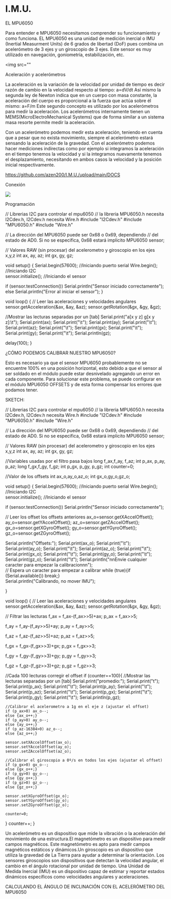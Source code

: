 # I.M.U.

EL MPU6050



Para entender e MPU6050 necesitamos comprender su funcionamiento y como funciona. EL MPU6050 es una unidad de medición inercial o IMU (Inertial Measurment Units) de 6 grados de libertad (DoF) pues combina un acelerómetro de 3 ejes y un giroscopio de 3 ejes. Este sensor es muy utilizado en navegación, goniometría, estabilización, etc.

<img src=""

Aceleración y acelerómetros

La aceleración es la variación de la velocidad por unidad de tiempo es decir razón de cambio en la velocidad respecto al tiempo:
a=dV/dt
Así mismo la segunda ley de Newton indica que en un cuerpo con masa constante, la aceleración del cuerpo es proporcional a la fuerza que actúa sobre él mismo:
a=F/m 
Este segundo concepto es utilizado por los acelerómetros para medir la aceleración.	Los acelerómetros internamente tienen un MEMS(MicroElectroMechanical Systems) que de forma similar a un sistema masa resorte permite medir la aceleración. 

Con un acelerómetro podemos medir esta aceleración, teniendo en cuenta que a pesar que no exista movimiento, siempre el acelerómetro estará sensando la aceleración de la gravedad.
Con el acelerómetro podemos hacer mediciones indirectas como por ejemplo si integramos la aceleración en el tiempo tenemos la velocidad y si la integramos nuevamente tenemos el desplazamiento, necesitando en ambos casos la velocidad y la posición inicial respectivamente.

https://github.com/azen200/I.M.U./upload/main/DOCS

Conexión 

<img src="https://raw.githubusercontent.com/azen200/I.M.U./main/DOCS/Conexiones%20MPU6050.jpg?token=GHSAT0AAAAAACIR6Y6O7NJMHH2VOPUGMHZSZJ4HBIA">

 
Programación 

// Librerias I2C para controlar el mpu6050
// la libreria MPU6050.h necesita I2Cdev.h, I2Cdev.h necesita Wire.h
#include "I2Cdev.h"
#include "MPU6050.h"
#include "Wire.h"

// La dirección del MPU6050 puede ser 0x68 o 0x69, dependiendo 
// del estado de AD0. Si no se especifica, 0x68 estará implicito
MPU6050 sensor;

// Valores RAW (sin procesar) del acelerometro y giroscopio en los ejes x,y,z
int ax, ay, az;
int gx, gy, gz;

void setup() {
  Serial.begin(57600);    //Iniciando puerto serial
  Wire.begin();           //Iniciando I2C  
  sensor.initialize();    //Iniciando el sensor

  if (sensor.testConnection()) Serial.println("Sensor iniciado correctamente");
  else Serial.println("Error al iniciar el sensor");
}

void loop() {
  // Leer las aceleraciones y velocidades angulares
  sensor.getAcceleration(&ax, &ay, &az);
  sensor.getRotation(&gx, &gy, &gz);

  //Mostrar las lecturas separadas por un [tab]
  Serial.print("a[x y z] g[x y z]:\t");
  Serial.print(ax); Serial.print("\t");
  Serial.print(ay); Serial.print("\t");
  Serial.print(az); Serial.print("\t");
  Serial.print(gx); Serial.print("\t");
  Serial.print(gy); Serial.print("\t");
  Serial.println(gz);

  delay(100);
}








¿CÓMO PODEMOS CALIBRAR NUESTRO MPU6050?

Esto es necesario ya que el sensor MPU6050 probablemente no se encuentre 100% en una posición horizontal, esto debido a que el sensor al ser soldado en el módulo puede estar desnivelado agregando un error en cada componente.
Para solucionar este problema, se puede configurar en el módulo MPU6050 OFFSETS y de esta forma compensar los errores que podamos tener.

SKETCH:

// Librerias I2C para controlar el mpu6050
// la libreria MPU6050.h necesita I2Cdev.h, I2Cdev.h necesita Wire.h
#include "I2Cdev.h"
#include "MPU6050.h"
#include "Wire.h"

// La dirección del MPU6050 puede ser 0x68 o 0x69, dependiendo 
// del estado de AD0. Si no se especifica, 0x68 estará implicito
MPU6050 sensor;

// Valores RAW (sin procesar) del acelerometro y giroscopio en los ejes x,y,z
int ax, ay, az;
int gx, gy, gz;

//Variables usadas por el filtro pasa bajos
long f_ax,f_ay, f_az;
int p_ax, p_ay, p_az;
long f_gx,f_gy, f_gz;
int p_gx, p_gy, p_gz;
int counter=0;

//Valor de los offsets
int ax_o,ay_o,az_o;
int gx_o,gy_o,gz_o;

void setup() {
  Serial.begin(57600);   //Iniciando puerto serial
  Wire.begin();           //Iniciando I2C  
  sensor.initialize();    //Iniciando el sensor

  if (sensor.testConnection()) Serial.println("Sensor iniciado correctamente");

  // Leer los offset los offsets anteriores
  ax_o=sensor.getXAccelOffset();
  ay_o=sensor.getYAccelOffset();
  az_o=sensor.getZAccelOffset();
  gx_o=sensor.getXGyroOffset();
  gy_o=sensor.getYGyroOffset();
  gz_o=sensor.getZGyroOffset();
  
  Serial.println("Offsets:");
  Serial.print(ax_o); Serial.print("\t"); 
  Serial.print(ay_o); Serial.print("\t"); 
  Serial.print(az_o); Serial.print("\t"); 
  Serial.print(gx_o); Serial.print("\t"); 
  Serial.print(gy_o); Serial.print("\t");
  Serial.print(gz_o); Serial.print("\t");
  Serial.println("nnEnvie cualquier caracter para empezar la calibracionnn");  
  // Espera un caracter para empezar a calibrar
  while (true){if (Serial.available()) break;}  
  Serial.println("Calibrando, no mover IMU");  
  
}

void loop() {
  // Leer las aceleraciones y velocidades angulares
  sensor.getAcceleration(&ax, &ay, &az);
  sensor.getRotation(&gx, &gy, &gz);

  // Filtrar las lecturas
  f_ax = f_ax-(f_ax>>5)+ax;
  p_ax = f_ax>>5;

  f_ay = f_ay-(f_ay>>5)+ay;
  p_ay = f_ay>>5;

  f_az = f_az-(f_az>>5)+az;
  p_az = f_az>>5;

  f_gx = f_gx-(f_gx>>3)+gx;
  p_gx = f_gx>>3;

  f_gy = f_gy-(f_gy>>3)+gy;
  p_gy = f_gy>>3;

  f_gz = f_gz-(f_gz>>3)+gz;
  p_gz = f_gz>>3;

  //Cada 100 lecturas corregir el offset
  if (counter==100){
    //Mostrar las lecturas separadas por un [tab]
    Serial.print("promedio:"); Serial.print("t");
    Serial.print(p_ax); Serial.print("\t");
    Serial.print(p_ay); Serial.print("\t");
    Serial.print(p_az); Serial.print("\t");
    Serial.print(p_gx); Serial.print("\t");
    Serial.print(p_gy); Serial.print("\t");
    Serial.println(p_gz);

    //Calibrar el acelerometro a 1g en el eje z (ajustar el offset)
    if (p_ax>0) ax_o--;
    else {ax_o++;}
    if (p_ay>0) ay_o--;
    else {ay_o++;}
    if (p_az-16384>0) az_o--;
    else {az_o++;}
    
    sensor.setXAccelOffset(ax_o);
    sensor.setYAccelOffset(ay_o);
    sensor.setZAccelOffset(az_o);

    //Calibrar el giroscopio a 0º/s en todos los ejes (ajustar el offset)
    if (p_gx>0) gx_o--;
    else {gx_o++;}
    if (p_gy>0) gy_o--;
    else {gy_o++;}
    if (p_gz>0) gz_o--;
    else {gz_o++;}
    
    sensor.setXGyroOffset(gx_o);
    sensor.setYGyroOffset(gy_o);
    sensor.setZGyroOffset(gz_o);    

    counter=0;
  }
  counter++;
}

Un acelerómetro es un dispositivo que mide la vibración o la aceleración del movimiento de una estructura.El magnetómetro es un dispositivo para medir campos magnéticos. Este magnetómetro es apto para medir campos magnéticos estáticos y dinámicos.Un giroscopio es un dispositivo que utiliza la gravedad de La Tierra para ayudar a determinar la orientación. Los sensores giroscopios son dispositivos que detectan la velocidad angular, el cambio en el ángulo rotacional por unidad de tiempo.
Una Unidad de Medida Inercial (IMU) es un dispositivo capaz de estimar y reportar estados dinámicos específicos como velocidades angulares y aceleraciones.

CALCULANDO EL ÁNGULO DE INCLINACIÓN CON EL ACELERÓMETRO DEL MPU6050 
